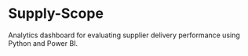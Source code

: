 # Supply-Scope
Analytics dashboard for evaluating supplier delivery performance using Python and Power BI.

